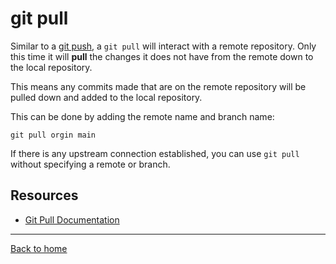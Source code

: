 # git pull
Similar to a [git push](./Push.md), a `git pull` will interact with a remote repository.
Only this time it will **pull** the changes it does not have from the remote down to the local repository.

This means any commits made that are on the remote repository will be pulled down and added to the local repository.

This can be done by adding the remote name and branch name:
```
git pull orgin main
```

 If there is any upstream connection established, you can use `git pull` without specifying a remote or branch.

 ## Resources

 - [Git Pull Documentation](https://git-scm.com/docs/git-pull)

 ---

 [Back to home](../README.md)
 